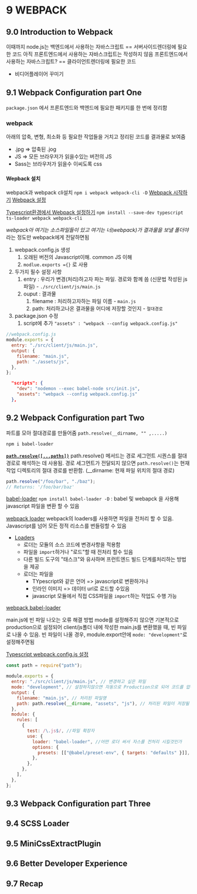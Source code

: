 # 9 WEBPACK

## 9.0 Introduction to Webpack

이때까지 node.js는 백엔드에서 사용하는 자바스크립트 == 서버사이드렌더링에 필요한 코드
아직 프론트엔드에서 사용하는 자바스크립트는 작성하지 않음
프론트엔드에서 사용하는 자바스크립트? == 클라이언트렌더링에 필요한 코드

- 비디어플레이어 꾸미기

## 9.1 Webpack Configuration part One

`package.json` 에서 프론트엔드와 백엔드에 필요한 패키지를 한 번에 정리함

### webpack

아래의 압축, 변형, 최소화 등 필요한 작업들을 거치고 정리된 코드를 결과물로 보여줌

- .jpg => 압축된 .jog
- JS => 모든 브라우저가 읽을수있는 버전의 JS
- Sass는 브라우저가 읽을수 이씨도록 css

#### Wepback 설치

webpack과 webpack cli설치
`npm i webpack webpack-cli -D`
[Webpack 시작하기](https://webpack.kr/guides/getting-started/)
[Webpack 설정](https://webpack.kr/concepts/configuration/)

[Typescript환경에서 Webpack 설정하기](https://webpack.kr/guides/typescript/)
`npm install --save-dev typescript ts-loader webpack webpack-cli`

_webpack아 여기는 소스파일들이 있고 여기는 너(webpack)가 결과물을 보낼 폴더야_ 라는 정도만 webpack에게 전달하면됨

1. webpack.config.js 생성
   1. 오래된 버전의 Javascript이해. common JS 이해
   2. `modlue.exports ={}` 로 사용
2. 두가지 필수 설정 사항
   1. entry : 우리가 변경(처리)하고자 파는 파일. 경로와 함께 씀 (신문법 작성된 js파일) - `./src/client/js/main.js`
   2. ouput : 결과물
      1. filename : 처리하고자하는 파일 이름 - `main.js`
      2. path: 처리하고나온 결과물을 어디에 저장할 것인지 - `절대경로`
3. package.json 수정
   1. script에 추가
      `"assets" : "webpack --config webpack.config.js"`

```js
//webpack.config.js
module.exports = {
  entry: "./src/client/js/main.js",
  output: {
    filename: "main.js",
    path: "./assets/js",
  },
};
```

```json
  "scripts": {
    "dev": "nodemon --exec babel-node src/init.js",
    "assets": "webpack --config webpack.config.js"
  },
```

## 9.2 Webpack Configuration part Two

파트를 모아 절대경로를 만들어줌
`path.resolve(__dirname, "" ,.....)`

`npm i babel-loader`

[**`path.resolve([...paths])`**](https://nodejs.org/api/path.html#pathresolvepaths)
path.resolve() 메서드는 경로 세그먼트 시퀀스를 절대 경로로 해석하는 데 사용됨.
경로 세그먼트가 전달되지 않으면 `path.resolve()`는 현재 작업 디렉토리의 절대 경로를 반환함.
(\_\_dirname: 현재 파일 위치의 절대 경로)

```js
path.resolve("/foo/bar", "./baz");
// Returns: '/foo/bar/baz'
```

[babel-loader](https://github.com/babel/babel-loader)
`npm install babel-loader -D`
: babel 및 webapck 을 사용해 javascript 파일을 변환 할 수 있음

[webpack loader](https://webpack.kr/loaders/)
webpack의 loaders를 사용하면 파일을 전처리 할 수 있음.
Javascript를 넘어 모든 정적 리소스를 번들링할 수 있음

- [Loaders](https://webpack.kr/concepts/loaders)
  - 로더는 모듈의 소스 코드에 변경사항을 적용함
  - 파일을 `import`하거나 "로드"할 때 전처리 할수 있음
  - 다른 빌드 도구의 "태스크"와 유사하며 프런트엔드 빌드 단계를처리하는 방법을 제공
  - 로더는 파일을
    - TYpescript와 같은 언어 => javascript로 변환하거나
    - 인라인 이미지 => 데이터 url로 로드할 수있음
    - javascript 모듈에서 직접 CSS파일을 `import`하는 작업도 수행 가능

[webpack babel-loader](https://webpack.kr/loaders/babel-loader/)

main.js에 빈 파일 나오는 오류 해결 방법
mode를 설정해주지 않으면 기본적으로 production으로 설정되어 client/js폴더 내에 작성한 main.js를 변환했을 때, 빈 파일로 나올 수 있음.
빈 파일이 나올 경우, module.export안에 `mode: "development"`로 설정해주면됨

[Typescript webpack.config.js 설정](https://webpack.kr/guides/typescript/)

```js
const path = require("path");

module.exports = {
  entry: "./src/client/js/main.js", // 변경하고 싶은 파일
  mode: "development", // 설정하지않으면 자동으로 Production으로 되어 코드를 압축 시킴. 개발중에는 압축없이 내가 어떻게 코드 짜고있는 지 확인하기위해 'development'로 씀
  output: {
    filename: "main.js", // 처리된 파일명
    path: path.resolve(__dirname, "assets", "js"), // 처리된 파일이 저장될 절대 경로
  },
  module: {
    rules: [
      {
        test: /\.js$/, //파일 확장자
        use: {
          loader: "babel-loader", //어떤 로더 써서 자스를 전처리 시킬것인가
          options: {
            presets: [["@babel/preset-env", { targets: "defaults" }]],
          },
        },
      },
    ],
  },
};
```

## 9.3 Webpack Configuration part Three

## 9.4 SCSS Loader

## 9.5 MiniCssExtractPlugin

## 9.6 Better Developer Experience

## 9.7 Recap
